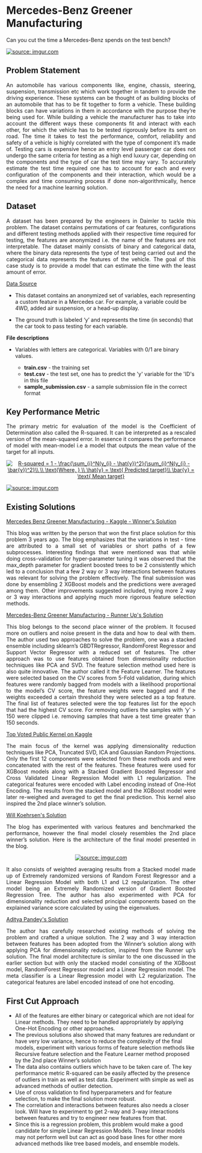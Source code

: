 # Mercedes-Benz Greener Manufacturing
Can you cut the time a Mercedes-Benz spends on the test bench?

<a href="https://imgur.com/Pl6iv1X"><img src="https://i.imgur.com/Pl6iv1X.jpg" title="source: imgur.com" /></a>

## Problem Statement
<p align="justify">An automobile has various components like, engine, chassis, steering, suspension, transmission etc which work together in tandem to provide the driving experience. These systems can be thought of as building blocks of an automobile that has to be fit together to form a vehicle. These building blocks can have variations in them in accordance with the purpose they’re being used for. While building a vehicle the manufacturer has to take into account the different ways these components fit and interact with each other, for which the vehicle has to be tested rigorously before its sent on road. The time it takes to test the performance, comfort, reliability and safety of a vehicle is highly correlated with the type of component it’s made of. Testing cars is expensive hence an entry level passenger car does not undergo the same criteria for testing as a high end luxury car, depending on the components and the type of car the test time may vary. To accurately estimate the test time required one has to account for each and every configuration of the components and their interaction, which would be a complex and time consuming process if done non-algorithmically, hence the need for a machine learning solution.</p>

## Dataset
<p align="justify">A dataset has been prepared by the engineers in Daimler to tackle this problem. The dataset contains permutations of car features, configurations and different testing methods applied with their respective time required for testing, the features are anonymized i.e. the name of the features are not interpretable. The dataset mainly consists of binary and categorical data, where the binary data represents the type of test being carried out and the categorical data represents the features of the vehicle. The goal of this case study is to provide a model that can estimate the time with the least amount of error. 
    
[Data Source](https://www.kaggle.com/c/mercedes-benz-greener-manufacturing)

- This dataset contains an anonymized set of variables, each representing a custom feature in a Mercedes car. For example, a variable could be 4WD, added air suspension, or a head-up display.

- The ground truth is labeled ‘y’ and represents the time (in seconds) that the car took to pass testing for each variable.

**File descriptions**
- Variables with letters are categorical. Variables with 0/1 are binary values.

    - **train.csv** - the training set
    - **test.csv** - the test set, one has to predict the 'y' variable for the 'ID's in this file
    - **sample_submission.csv** - a sample submission file in the correct format
</p>

## Key Performance Metric
<p align="justify">The primary metric for evaluation of the model is the Coefficient of Determination also called the R-squared. It can be interpreted as a rescaled version of the mean-squared error. In essence it compares the performance of model with mean-model i.e a model that outputs the mean value of the target for all inputs.</p>
<p align="center"><a href="https://www.codecogs.com/eqnedit.php?latex=R-squared&space;=&space;1&space;-&space;\frac{\sum_{i}^N(y_{i}&space;-&space;\hat{y})^2}{\sum_{i}^N(y_{i}&space;-&space;\bar{y})^2}\\&space;\\&space;\text{Where,&space;}&space;\\&space;\hat{y}&space;=&space;\text{&space;Predicted&space;target}\\&space;\bar{y}&space;=&space;\text{&space;Mean&space;target}" target="_blank"><img src="https://latex.codecogs.com/gif.latex?R-squared&space;=&space;1&space;-&space;\frac{\sum_{i}^N(y_{i}&space;-&space;\hat{y})^2}{\sum_{i}^N(y_{i}&space;-&space;\bar{y})^2}\\&space;\\&space;\text{Where,&space;}&space;\\&space;\hat{y}&space;=&space;\text{&space;Predicted&space;target}\\&space;\bar{y}&space;=&space;\text{&space;Mean&space;target}" title="R-squared = 1 - \frac{\sum_{i}^N(y_{i} - \hat{y})^2}{\sum_{i}^N(y_{i} - \bar{y})^2}\\ \\ \text{Where, } \\ \hat{y} = \text{ Predicted target}\\ \bar{y} = \text{ Mean target}" /></a></p>

<a href="https://imgur.com/Xqg0HB5"><img src="https://i.imgur.com/Xqg0HB5.png" title="source: imgur.com" /></a>

## Existing Solutions
[Mercedes Benz Greener Manufacturing - Kaggle - Winner's Solution](https://www.kaggle.com/c/mercedes-benz-greener-manufacturing/discussion/37700)
<p align="justify">This blog was written by the person that won the first place solution for this problem 3 years ago. The blog emphasizes that the variations in test - time are attributed to a small set of variables or short paths of a few subprocesses. Interesting findings that were mentioned was that while doing cross-validation for hyper-parameter tuning it was observed that the max_depth parameter for gradient boosted trees to be 2 consistently which led to a conclusion that a few 2 way or 3 way interactions between features was relevant for solving the problem effectively. The final submission was done by ensembling 2 XGBoost models and the predictions were averaged among them. Other improvements suggested included, trying more 2 way or 3 way interactions and applying much more rigorous feature selection methods.</p>

[Mercedes-Benz Greener Manufacturing - Runner Up's Solution](https://www.kaggle.com/c/mercedes-benz-greener-manufacturing/discussion/36390)
<p align="justify">This blog belongs to the second place winner of the problem. It focused more on outliers and noise present in the data and how to deal with them. The author used two approaches to solve the problem, one was a stacked ensemble including sklearn’s GBDTRegressor, RandomForest Regressor and Support Vector Regressor with a reduced set of features. The other approach was to use features obtained from dimensionality reduction techniques like PCA and SVD. The feature selection method used here is also quite innovative. The author called it the Feature Learner. The features were selected based on the CV scores from 5-Fold validation, during which features were randomly bagged from models with a likelihood proportional to the model’s CV score, the feature weights were bagged and if the weights exceeded a certain threshold they were selected as a top feature. The final list of features selected were the top features list for the epoch that had the highest CV score. For removing outliers the samples with ‘y’ > 150 were clipped i.e. removing samples that have a test time greater than 150 seconds.</p>

[Top Voted Public Kernel on Kaggle](https://www.kaggle.com/hakeem/stacked-then-averaged-models-0-5697?scriptVersionId=1252368)
<p align="justify">The main focus of the kernel was applying dimensionality reduction techniques like PCA, Truncated SVD, ICA and Gaussian Random Projections. Only the first 12 components were selected from these methods and were concatenated with the rest of the features. These features were used for XGBoost models along with a Stacked Gradient Boosted Regressor and Cross Validated Linear Regression Model with L1 regularization. The categorical features were encoded with Label encoding instead of One-Hot Encoding. The results from the stacked model and the XGBoost model were later re-weighed and averaged to get the final prediction. This kernel also inspired the 2nd place winner’s solution.</p>
    
[Will Koehrsen's Solution](https://williamkoehrsen.medium.com/capstone-project-mercedes-benz-greener-manufacturing-competition-4798153e2476)
<p align="justify">The blog has experimented with various features and benchmarked the performance, however the final model closely resembles the 2nd place winner’s solution. Here is the architecture of the final model presented in the blog.</p> 
<p align="center"><a href="https://imgur.com/NozG4eD"><img src="https://i.imgur.com/NozG4eD.png" title="source: imgur.com" /></a></p>    
<p align="justify">It also consists of weighted averaging results from a Stacked model made up of Extremely randomized versions of Random Forest Regressor and a Linear Regression Model with both L1 and L2 regularization. The other model being an Extremely Randomized version of Gradient Boosted Regression Tree. The author has also experimented with PCA for dimensionality reduction and selected principal components based on the explained variance score calculated by using the eigenvalues.</p>

[Aditya Pandey's Solution](https://medium.com/analytics-vidhya/mercedes-benz-greener-manufacturing-74a932ae0693)
<p align="justify">The author has carefully researched existing methods of solving the problem and crafted a unique solution. The 2 way and 3 way interaction between features has been adopted from the Winner’s solution along with applying PCA for dimensionality reduction, inspired from the Runner up’s solution. The final model architecture is similar to the one discussed in the earlier section but with only the stacked model consisting of the XGBoost model, RandomForest Regressor model and a Linear Regression model. The meta classifier is a Linear Regression model with L2 regularization. The categorical features are label encoded instead of one hot encoding.


## First Cut Approach
- All of the features are either binary or categorical which are not ideal for Linear methods. They need to be handled appropriately by applying One-Hot Encoding or other approaches.
- The previous solutions also showed that many features are redundant or have very low variance, hence to reduce the complexity of the final models, experiment with various forms of feature selection methods like Recursive feature selection and the Feature Learner method proposed by the 2nd place Winner’s solution
- The data also contains outliers which have to be taken care of. The key performance metric R-squared can be easily affected by the presence of outliers in train as well as test data. Experiment with simple as well as advanced methods of outlier detection.
- Use of cross validation to find hyperparameters and for feature selection, to make the final solution more robust.
- The correlation and interactions between features also needs a closer look. Will have to experiment to get 2-way and 3-way interactions between features and try to engineer new features from that.
- Since this is a regression problem, this problem would make a good candidate for simple Linear Regression Models. These linear models may not perform well but can act as good base lines for other more advanced methods like tree based models, and ensemble models.</p>

